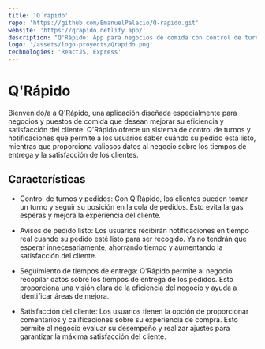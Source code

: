 ```yaml
---
title: 'Q´rapido'
repo: 'https://github.com/EmanuelPalacio/Q-rapido.git'
website: 'https://qrapido.netlify.app/'
description: "Q'Rápido: App para negocios de comida con control de turnos y notificaciones. Mejora eficiencia, satisfacción y obtén datos clave para optimizar tu negocio."
logo: '/assets/logo-proyects/Qrapido.png'
technologies: 'ReactJS, Express'
---
```


# Q'Rápido

Bienvenido/a a Q'Rápido, una aplicación diseñada especialmente para negocios y puestos de comida que desean mejorar su eficiencia y satisfacción del cliente. Q'Rápido ofrece un sistema de control de turnos y notificaciones que permite a los usuarios saber cuándo su pedido está listo, mientras que proporciona valiosos datos al negocio sobre los tiempos de entrega y la satisfacción de los clientes.

## Características

- Control de turnos y pedidos: Con Q'Rápido, los clientes pueden
  tomar un turno y seguir su posición en la cola de pedidos. Esto evita largas
  esperas y mejora la experiencia del cliente.

- Avisos de pedido listo: Los usuarios recibirán notificaciones en tiempo real cuando su pedido esté listo para ser recogido. Ya no tendrán que esperar innecesariamente, ahorrando tiempo y aumentando la satisfacción del cliente.

- Seguimiento de tiempos de entrega: Q'Rápido permite al negocio recopilar datos sobre los tiempos de entrega de los pedidos. Esto proporciona una visión clara de la eficiencia del negocio y ayuda a identificar áreas de mejora.

- Satisfacción del cliente: Los usuarios tienen la opción de proporcionar comentarios y calificaciones sobre su experiencia de compra. Esto permite al negocio evaluar su desempeño y realizar ajustes para garantizar la máxima satisfacción del cliente.
